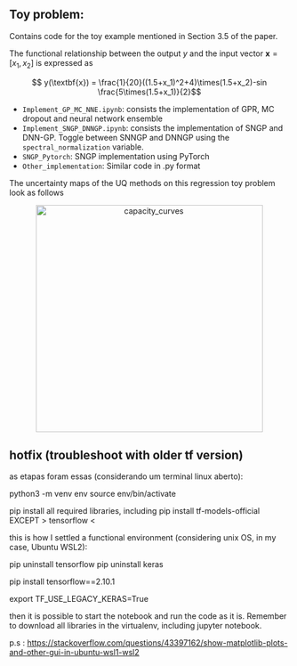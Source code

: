 ## Toy problem:
Contains code for the toy example mentioned in Section 3.5 of the paper. 

The functional relationship between the output $y$ and the input vector $\textbf{x}=[x_1, x_2]$ is expressed as

$$ y(\textbf{x}) = \frac{1}{20}((1.5+x_1)^2+4)\times(1.5+x_2)-sin \frac{5\times(1.5+x_1)}{2}$$

- `Implement_GP_MC_NNE.ipynb`: consists the implementation of GPR, MC dropout and neural network ensemble
- `Implement_SNGP_DNNGP.ipynb`: consists the implementation of SNGP and DNN-GP. Toggle between SNNGP and DNNGP using the `spectral_normalization` variable.
- `SNGP_Pytorch`: SNGP implementation using PyTorch
- `Other_implementation`: Similar code in .py format

The uncertainty maps of the UQ methods on this regression toy problem look as follows

<p align="center">
  <img src="https://user-images.githubusercontent.com/94071944/219909512-1e2065b1-79d7-4eb9-b4e8-bd200c63415b.png" height="408" alt="capacity_curves" />
</p>

## hotfix (troubleshoot with older tf version)

as etapas foram essas (considerando um terminal linux aberto):

python3 -m venv env
source env/bin/activate

pip install all required libraries, including pip install tf-models-official EXCEPT > tensorflow <

this is how I settled a functional environment (considering unix OS, in my case, Ubuntu WSL2):

pip uninstall tensorflow
pip uninstall keras

pip install tensorflow==2.10.1

export TF_USE_LEGACY_KERAS=True

then it is possible to start the notebook and run the code as it is. Remember to download all libraries in the virtualenv, including jupyter notebook.

p.s : https://stackoverflow.com/questions/43397162/show-matplotlib-plots-and-other-gui-in-ubuntu-wsl1-wsl2